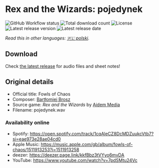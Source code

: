 # Rex and the Wizards: pojedynek

![GitHub Workflow status](https://img.shields.io/github/workflow/status/soundtrack-rexcreation/Wizards_pojedynek/workflow)
![Total download count](https://img.shields.io/github/downloads/soundtrack-rexcreation/Wizards_pojedynek/total)
![License](https://img.shields.io/github/license/soundtrack-rexcreation/Wizards_pojedynek)
![Latest release version](https://img.shields.io/github/v/release/soundtrack-rexcreation/Wizards_pojedynek)
![Latest release date](https://img.shields.io/github/release-date/soundtrack-rexcreation/Wizards_pojedynek)

*Read this in other languages: [🇵🇱 polski](README.pl.md).*

## Download

Check [the latest release](https://github.com/soundtrack-rexcreation/Wizards_pojedynek/releases/latest) for audio files and sheet notes!

## Original details

- Official title: Fowls of Chaos
- Composer: [Bartłomiej Brosz](https://www.linkedin.com/in/bartek-brosz-81b1843)
- Source game: *Rex and the Wizards* by [Aidem Media](https://boombit.com/)
- Filename: pojedynek.wav

### Availability online

- Spotify: https://open.spotify.com/track/1cqAleCZ8DcMDZuukcVtb7?si=eae973e28ae04cd0
- Apple Music: https://music.apple.com/gb/album/fowls-of-chaos/1511913253?i=1511913258
- deezer: https://deezer.page.link/kkfBbz3tVYyo6mvDA
- YouTube: https://www.youtube.com/watch?v=7pdSMtu24Vc
